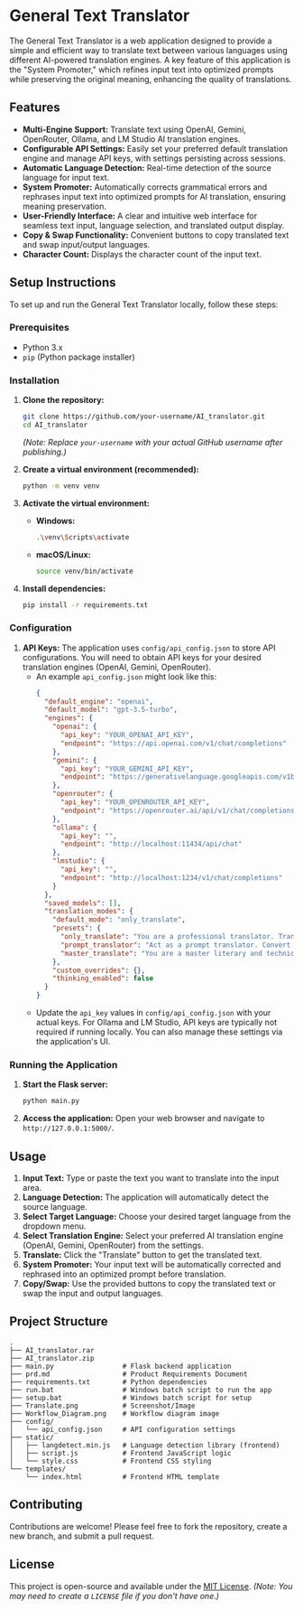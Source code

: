 # General Text Translator

The General Text Translator is a web application designed to provide a simple and efficient way to translate text between various languages using different AI-powered translation engines. A key feature of this application is the "System Promoter," which refines input text into optimized prompts while preserving the original meaning, enhancing the quality of translations.

## Features

*   **Multi-Engine Support:** Translate text using OpenAI, Gemini, OpenRouter, Ollama, and LM Studio AI translation engines.
*   **Configurable API Settings:** Easily set your preferred default translation engine and manage API keys, with settings persisting across sessions.
*   **Automatic Language Detection:** Real-time detection of the source language for input text.
*   **System Promoter:** Automatically corrects grammatical errors and rephrases input text into optimized prompts for AI translation, ensuring meaning preservation.
*   **User-Friendly Interface:** A clear and intuitive web interface for seamless text input, language selection, and translated output display.
*   **Copy & Swap Functionality:** Convenient buttons to copy translated text and swap input/output languages.
*   **Character Count:** Displays the character count of the input text.

## Setup Instructions

To set up and run the General Text Translator locally, follow these steps:

### Prerequisites

*   Python 3.x
*   `pip` (Python package installer)

### Installation

1.  **Clone the repository:**
    ```bash
    git clone https://github.com/your-username/AI_translator.git
    cd AI_translator
    ```
    *(Note: Replace `your-username` with your actual GitHub username after publishing.)*

2.  **Create a virtual environment (recommended):**
    ```bash
    python -m venv venv
    ```

3.  **Activate the virtual environment:**
    *   **Windows:**
        ```bash
        .\venv\Scripts\activate
        ```
    *   **macOS/Linux:**
        ```bash
        source venv/bin/activate
        ```

4.  **Install dependencies:**
    ```bash
    pip install -r requirements.txt
    ```

### Configuration

1.  **API Keys:** The application uses `config/api_config.json` to store API configurations. You will need to obtain API keys for your desired translation engines (OpenAI, Gemini, OpenRouter).
    *   An example `api_config.json` might look like this:
        ```json
        {
          "default_engine": "openai",
          "default_model": "gpt-3.5-turbo",
          "engines": {
            "openai": {
              "api_key": "YOUR_OPENAI_API_KEY",
              "endpoint": "https://api.openai.com/v1/chat/completions"
            },
            "gemini": {
              "api_key": "YOUR_GEMINI_API_KEY",
              "endpoint": "https://generativelanguage.googleapis.com/v1beta/models"
            },
            "openrouter": {
              "api_key": "YOUR_OPENROUTER_API_KEY",
              "endpoint": "https://openrouter.ai/api/v1/chat/completions"
            },
            "ollama": {
              "api_key": "",
              "endpoint": "http://localhost:11434/api/chat"
            },
            "lmstudio": {
              "api_key": "",
              "endpoint": "http://localhost:1234/v1/chat/completions"
            }
          },
          "saved_models": [],
          "translation_modes": {
            "default_mode": "only_translate",
            "presets": {
              "only_translate": "You are a professional translator. Translate strictly into {{TARGET_LANG}}. Keep meaning, tone, numbers, names, code. No extra commentary.",
              "prompt_translator": "Act as a prompt translator. Convert the user text into a clear, concise {{TARGET_LANG}} prompt for an AI model. Keep intent, constraints, and structure.",
              "master_translate": "You are a master literary and technical translator. Translate into natural, idiomatic {{TARGET_LANG}}; preserve style and nuance; fix minor grammar, keep formatting."
            },
            "custom_overrides": {},
            "thinking_enabled": false
          }
        }
        ```
    *   Update the `api_key` values in `config/api_config.json` with your actual keys. For Ollama and LM Studio, API keys are typically not required if running locally. You can also manage these settings via the application's UI.

### Running the Application

1.  **Start the Flask server:**
    ```bash
    python main.py
    ```

2.  **Access the application:**
    Open your web browser and navigate to `http://127.0.0.1:5000/`.

## Usage

1.  **Input Text:** Type or paste the text you want to translate into the input area.
2.  **Language Detection:** The application will automatically detect the source language.
3.  **Select Target Language:** Choose your desired target language from the dropdown menu.
4.  **Select Translation Engine:** Select your preferred AI translation engine (OpenAI, Gemini, OpenRouter) from the settings.
5.  **Translate:** Click the "Translate" button to get the translated text.
6.  **System Promoter:** Your input text will be automatically corrected and rephrased into an optimized prompt before translation.
7.  **Copy/Swap:** Use the provided buttons to copy the translated text or swap the input and output languages.

## Project Structure

```
.
├── AI_translator.rar
├── AI_translator.zip
├── main.py                 # Flask backend application
├── prd.md                  # Product Requirements Document
├── requirements.txt        # Python dependencies
├── run.bat                 # Windows batch script to run the app
├── setup.bat               # Windows batch script for setup
├── Translate.png           # Screenshot/Image
├── Workflow_Diagram.png    # Workflow diagram image
├── config/
│   └── api_config.json     # API configuration settings
├── static/
│   ├── langdetect.min.js   # Language detection library (frontend)
│   ├── script.js           # Frontend JavaScript logic
│   └── style.css           # Frontend CSS styling
└── templates/
    └── index.html          # Frontend HTML template
```

## Contributing

Contributions are welcome! Please feel free to fork the repository, create a new branch, and submit a pull request.

## License

This project is open-source and available under the [MIT License](LICENSE).
*(Note: You may need to create a `LICENSE` file if you don't have one.)*